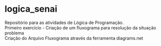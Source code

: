 # logica_senai
Repositório para as atividades de Lógica de Programação. <br>
Primeiro exercício - Criação de um fluxograma para resolução da situação problema <br>
Criação do Arquivo Fluxograma através da ferramenta diagrams.net <br>

